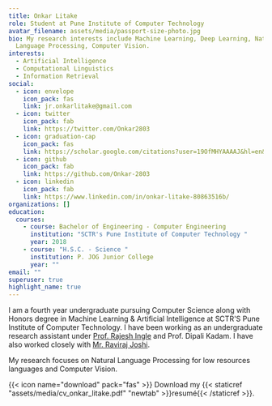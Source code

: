 ```yaml
---
title: Onkar Litake
role: Student at Pune Institute of Computer Technology
avatar_filename: assets/media/passport-size-photo.jpg
bio: My research interests include Machine Learning, Deep Learning, Natural
  Language Processing, Computer Vision.
interests:
  - Artificial Intelligence
  - Computational Linguistics
  - Information Retrieval
social:
  - icon: envelope
    icon_pack: fas
    link: jr.onkarlitake@gmail.com
  - icon: twitter
    icon_pack: fab
    link: https://twitter.com/Onkar2803
  - icon: graduation-cap
    icon_pack: fas
    link: https://scholar.google.com/citations?user=19OfMHYAAAAJ&hl=en&authuser=1
  - icon: github
    icon_pack: fab
    link: https://github.com/Onkar-2803
  - icon: linkedin
    icon_pack: fab
    link: https://www.linkedin.com/in/onkar-litake-80863516b/
organizations: []
education:
  courses:
    - course: Bachelor of Engineering - Computer Engineering
      institution: "SCTR's Pune Institute of Computer Technology "
      year: 2018
    - course: "H.S.C. - Science "
      institution: P. JOG Junior College
      year: ""
email: ""
superuser: true
highlight_name: true
---
```

<!--StartFragment-->

I am a fourth year undergraduate pursuing Computer Science along with Honors degree in Machine Learning & Artificial Intelligence at SCTR'S Pune Institute of Computer Technology.  I have been working as an undergraduate research assistant under [Prof. Rajesh Ingle](http://www.rbingle.in/) and Prof. Dipali Kadam. I have also worked closely with [Mr. Raviraj Joshi](https://scholar.google.com/citations?user=6Zf_5SAAAAAJ&hl=en).

My research focuses on Natural Language Processing for low resources languages and Computer Vision.  

<!--EndFragment-->

{{< icon name="download" pack="fas" >}} Download my {{< staticref "assets/media/cv_onkar_litake.pdf" "newtab" >}}resumé{{< /staticref >}}.